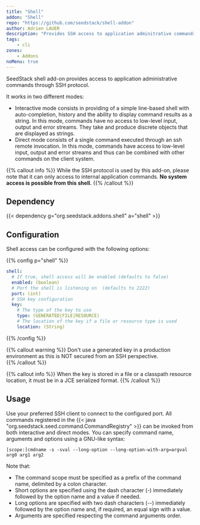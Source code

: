 ```yaml
---
title: "Shell"
addon: "Shell"
repo: "https://github.com/seedstack/shell-addon"
author: Adrien LAUER
description: "Provides SSH access to application adminitrative commands" 
tags:
    - cli
zones:
    - Addons
noMenu: true    
---
```


SeedStack shell add-on provides access to application administrative commands through SSH protocol.<!--more-->
 
It works in two different modes:

* Interactive mode consists in providing of a simple line-based shell with auto-completion, history and the ability to display
command results as a string. In this mode, commands have no access to low-level input, output and error streams. They
take and produce discrete objects that are displayed as strings.
* Direct mode consists of a single command executed through an ssh remote invocation. In this mode, commands have
access to low-level input, output and error streams and thus can be combined with other commands on the client system.

{{% callout info %}}
While the SSH protocol is used by this add-on, please note that it can only access to internal application commands. **No
system access is possible from this shell.**
{{% /callout %}}

## Dependency 

{{< dependency g="org.seedstack.addons.shell" a="shell" >}}

## Configuration

Shell access can be configured with the following options:

{{% config p="shell" %}}
```yaml
shell:
  # If true, shell access will be enabled (defaults to false)
  enabled: (boolean)
  # Port the shell is listening on  (defaults to 2222)
  port: (int)
  # SSH key configuration
  key:
    # The type of the key to use
    type: (GENERATED|FILE|RESOURCE)
    # The location of the key if a file or resource type is used
    location: (String)
```
{{% /config %}}

{{% callout warning %}}
Don't use a generated key in a production environment as this is NOT secured from an SSH perspective.  
{{% /callout %}}

{{% callout info %}}
When the key is stored in a file or a classpath resource location, it must be in a JCE serialized format.
{{% /callout %}}

## Usage

Use your preferred SSH client to connect to the configured port. All commands registered in the {{< java "org.seedstack.seed.command.CommandRegistry" >}} 
can be invoked from both interactive and direct modes. You can specify command name, arguments and options using a GNU-like syntax:

    [scope:]cmdname -s -sval --long-option --long-option-with-arg=argval arg0 arg1 arg2
    
Note that:
    
* The command scope must be specified as a prefix of the command name, delimited by a colon character.
* Short options are specified using the dash character (-) immediately followed by the option name and a value if needed.
* Long options are specified with two dash characters (--) immediately followed by the option name and, if required, an equal sign with a value.
* Arguments are specified respecting the command arguments order.
